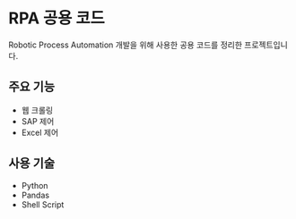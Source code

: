 # RPA 공용 코드
Robotic Process Automation 개발을 위해 사용한 공용 코드를 정리한 프로젝트입니다.
## 주요 기능
- 웹 크롤링
- SAP 제어
- Excel 제어
## 사용 기술
- Python
- Pandas
- Shell Script
